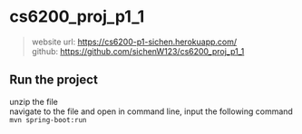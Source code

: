 # cs6200_proj_p1_1  


>website url: https://cs6200-p1-sichen.herokuapp.com/  
>github: https://github.com/sichenW123/cs6200_proj_p1_1

Run the project
--------------------
unzip the file  
navigate to the file and open in command line, input the following command  
`mvn spring-boot:run`
